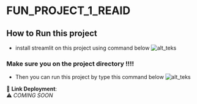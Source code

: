# FUN_PROJECT_1_REAID
## How to Run this project
- install streamlit on this project using command below
![alt_teks](.assets/documentation/streamlit.png)
### Make sure you on the project directory ‼️‼️
- Then you can run this project by type this command below
![alt_teks](.assets/documentation/run-streamlit.png)

🔗 **Link Deployment**:  
⚠️ *COMING SOON*
